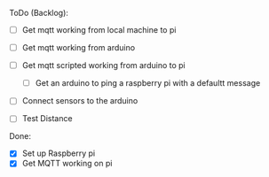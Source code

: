 ToDo (Backlog):
- [ ] Get mqtt working from local machine to pi
- [ ] Get mqtt working from arduino
- [ ] Get mqtt scripted working from arduino to pi
	- [ ] Get an arduino to ping a raspberry pi with a defaultt message
- [ ] Connect sensors to the arduino
- [ ] Test Distance


Done:
- [x] Set up Raspberry pi
- [x] Get MQTT working on pi